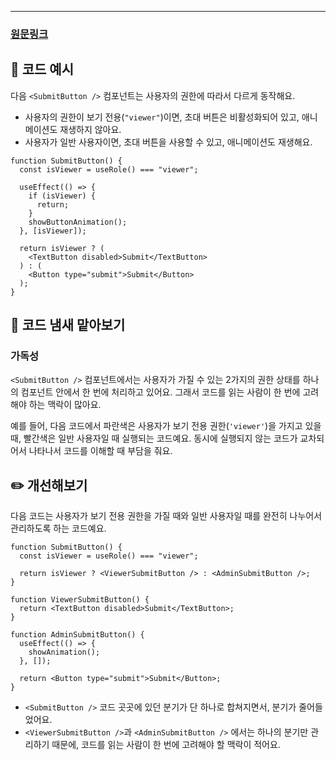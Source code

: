 
---

### [원문링크](https://frontend-fundamentals.com/code/examples/submit-button.html#%F0%9F%91%83-%E1%84%8F%E1%85%A9%E1%84%83%E1%85%B3-%E1%84%82%E1%85%A2%E1%86%B7%E1%84%89%E1%85%A2-%E1%84%86%E1%85%A1%E1%87%80%E1%84%8B%E1%85%A1%E1%84%87%E1%85%A9%E1%84%80%E1%85%B5)

## 📝 코드 예시[​](https://frontend-fundamentals.com/code/examples/submit-button.html#%F0%9F%93%9D-%E1%84%8F%E1%85%A9%E1%84%83%E1%85%B3-%E1%84%8B%E1%85%A8%E1%84%89%E1%85%B5)

다음 `<SubmitButton />` 컴포넌트는 사용자의 권한에 따라서 다르게 동작해요.

- 사용자의 권한이 보기 전용(`"viewer"`)이면, 초대 버튼은 비활성화되어 있고, 애니메이션도 재생하지 않아요.
- 사용자가 일반 사용자이면, 초대 버튼을 사용할 수 있고, 애니메이션도 재생해요.

```tsx
function SubmitButton() {
  const isViewer = useRole() === "viewer";

  useEffect(() => {
    if (isViewer) {
      return;
    }
    showButtonAnimation();
  }, [isViewer]);

  return isViewer ? (
    <TextButton disabled>Submit</TextButton>
  ) : (
    <Button type="submit">Submit</Button>
  );
}
```


## 👃 코드 냄새 맡아보기[​](https://frontend-fundamentals.com/code/examples/submit-button.html#%F0%9F%91%83-%E1%84%8F%E1%85%A9%E1%84%83%E1%85%B3-%E1%84%82%E1%85%A2%E1%86%B7%E1%84%89%E1%85%A2-%E1%84%86%E1%85%A1%E1%87%80%E1%84%8B%E1%85%A1%E1%84%87%E1%85%A9%E1%84%80%E1%85%B5)

### 가독성[​](https://frontend-fundamentals.com/code/examples/submit-button.html#%E1%84%80%E1%85%A1%E1%84%83%E1%85%A9%E1%86%A8%E1%84%89%E1%85%A5%E1%86%BC)

`<SubmitButton />` 컴포넌트에서는 사용자가 가질 수 있는 2가지의 권한 상태를 하나의 컴포넌트 안에서 한 번에 처리하고 있어요. 그래서 코드를 읽는 사람이 한 번에 고려해야 하는 맥락이 많아요.

예를 들어, 다음 코드에서 파란색은 사용자가 보기 전용 권한(`'viewer'`)을 가지고 있을 때, 빨간색은 일반 사용자일 때 실행되는 코드예요. 동시에 실행되지 않는 코드가 교차되어서 나타나서 코드를 이해할 때 부담을 줘요.


## ✏️ 개선해보기[​](https://frontend-fundamentals.com/code/examples/submit-button.html#%E2%9C%8F%EF%B8%8F-%E1%84%80%E1%85%A2%E1%84%89%E1%85%A5%E1%86%AB%E1%84%92%E1%85%A2%E1%84%87%E1%85%A9%E1%84%80%E1%85%B5)

다음 코드는 사용자가 보기 전용 권한을 가질 때와 일반 사용자일 때를 완전히 나누어서 관리하도록 하는 코드예요.

```tsx
function SubmitButton() {
  const isViewer = useRole() === "viewer";

  return isViewer ? <ViewerSubmitButton /> : <AdminSubmitButton />;
}

function ViewerSubmitButton() {
  return <TextButton disabled>Submit</TextButton>;
}

function AdminSubmitButton() {
  useEffect(() => {
    showAnimation();
  }, []);

  return <Button type="submit">Submit</Button>;
}
```

- `<SubmitButton />` 코드 곳곳에 있던 분기가 단 하나로 합쳐지면서, 분기가 줄어들었어요.
- `<ViewerSubmitButton />`과 `<AdminSubmitButton />` 에서는 하나의 분기만 관리하기 때문에, 코드를 읽는 사람이 한 번에 고려해야 할 맥락이 적어요.